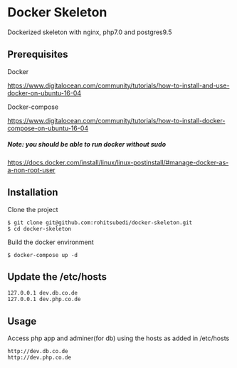 # Docker Skeleton
Dockerized skeleton with nginx, php7.0 and postgres9.5

## Prerequisites

Docker 

https://www.digitalocean.com/community/tutorials/how-to-install-and-use-docker-on-ubuntu-16-04

Docker-compose

https://www.digitalocean.com/community/tutorials/how-to-install-docker-compose-on-ubuntu-16-04

##### Note: you should be able to run docker without sudo
https://docs.docker.com/install/linux/linux-postinstall/#manage-docker-as-a-non-root-user

## Installation

Clone the project
```
$ git clone git@github.com:rohitsubedi/docker-skeleton.git
$ cd docker-skeleton
```

Build the docker environment
```
$ docker-compose up -d
```

## Update the /etc/hosts
```
127.0.0.1 dev.db.co.de
127.0.0.1 dev.php.co.de
```

## Usage

Access php app and adminer(for db) using the hosts as added in /etc/hosts
```
http://dev.db.co.de
http://dev.php.co.de
```
